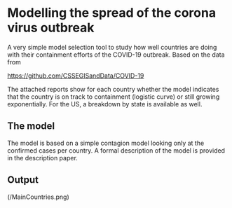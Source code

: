 # Modelling the spread of the corona virus outbreak

A very simple model selection tool to study how well countries are doing with their containment efforts of the COVID-19 outbreak. Based on the data from 

https://github.com/CSSEGISandData/COVID-19

The attached reports show for each country whether the model indicates that the country is on track to containment (logistic curve) or still growing exponentially. For the US, a breakdown by state is available as well.

## The model

The model is based on a simple contagion model looking only at the confirmed cases per country. A formal description of the model is provided in the description paper.

## Output

(/MainCountries.png)